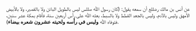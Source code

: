 عن أنس بن مالك رضللع  أن سمعه يقول: (كان رسول ﷲ صللس ليس بالطويل البائن ولا بالقصير، ولا بالأبيض الأمهق وليس بالآدم، وليس بالجعد القطط ولا بالسبط، بعثه ﷲ على رأس أربعين سنة، فأقام بمكة عشر سنين، فتوفاه ﷲ **وليس في رأسه ولحيته عشرون شعره بيضاء**).